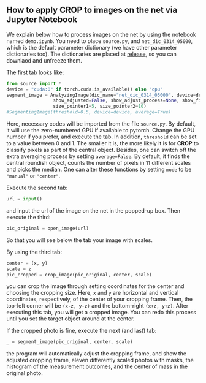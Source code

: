 ## How to apply **CROP** to images on the net via **Jupyter Notebook**

We explain below how to process images on the net by using the notebook named `demo.ipynb`. You need to place `source.py`, and `net_dic_0314_05000`, which is the default parameter dictionary (we have other parameter dictionaries too). The dictionaries are placed at [release](https://github.com/MotohisaFukuda/CROP/releases), so you can downlaod and unfreeze them. 

The first tab looks like:
```python
from source import *
device = "cuda:0" if torch.cuda.is_available() else "cpu"
segment_image = AnalyzingImage(dic_name="net_dic_0314_05000", device=device, threshold=0.5, average=True, mode="median", save_all=False,
                 show_adjusted=False, show_adjust_process=None, show_final=True, show_in_original=True, 
                 size_pointer1=5, size_pointer2=10)
#SegmentingImage(threshold=0.5, device=device, average=True)
```
Here, necessary codes will be imported from the file `source.py`. By default, it will use the zero-numbered GPU if available to pytorch. Change the GPU number if you prefer, and execute the tab. In addition, `threshold` can be set to a value between 0 and 1. The smaller it is, the more likely it is for **CROP** to classify pixels as part of the central object. Besides, one can switch off the extra averaging process by setting `average=False`. By default, it finds the central roundish object, counts the number of pixels in 11 different scales and picks the median. One can alter these functions by setting `mode` to be `"manual"` or `"center"`.

Execute the second tab:
```python
url = input()
```
and input the url of the image on the net in the popped-up box. 
Then execute the third:
```python
pic_original = open_image(url)
```
So that you will see below the tab your image with scales.

By using the third tab:
```python
center = (x, y)
scale = z
pic_cropped = crop_image(pic_original, center, scale)
```
you can crop the image through setting coordinates for the center and choosing the cropping size. Here, `x` and `y` are horizontal and vertical coordinates, respectively, of the center of your cropping frame. Then, the top-left corner will be `(x-z, y-z)` and the bottom-right `(x+z, y+z)`. After executing this tab, you will get a cropped image. You can redo this process until you set the target object around at the center.

If the cropped photo is fine, execute the next (and last) tab:
```python
_ = segment_image(pic_original, center, scale)
```
the program will automatically adjust the cropping frame,
and show the adjusted cropping frame, eleven differently scaled photos with masks, 
the histogram of the measurement outcomes, and the center of mass in the original photo. 
